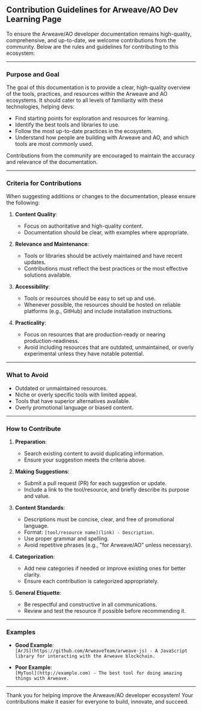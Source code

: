 ## Contribution Guidelines for Arweave/AO Dev Learning Page

To ensure the Arweave/AO developer documentation remains high-quality, comprehensive, and up-to-date, we welcome contributions from the community. Below are the rules and guidelines for contributing to this ecosystem:

---

### **Purpose and Goal**
The goal of this documentation is to provide a clear, high-quality overview of the tools, practices, and resources within the Arweave and AO ecosystems. It should cater to all levels of familiarity with these technologies, helping devs:

- Find starting points for exploration and resources for learning.
- Identify the best tools and libraries to use.
- Follow the most up-to-date practices in the ecosystem.
- Understand how people are building with Arweave and AO, and which tools are most commonly used.

Contributions from the community are encouraged to maintain the accuracy and relevance of the documentation.

---

### **Criteria for Contributions**
When suggesting additions or changes to the documentation, please ensure the following:

1. **Content Quality**:
   - Focus on authoritative and high-quality content.
   - Documentation should be clear, with examples where appropriate.

2. **Relevance and Maintenance**:
   - Tools or libraries should be actively maintained and have recent updates.
   - Contributions must reflect the best practices or the most effective solutions available.

3. **Accessibility**:
   - Tools or resources should be easy to set up and use.
   - Whenever possible, the resources should be hosted on reliable platforms (e.g., GitHub) and include installation instructions.

4. **Practicality**:
   - Focus on resources that are production-ready or nearing production-readiness.
   - Avoid including resources that are outdated, unmaintained, or overly experimental unless they have notable potential.

---

### **What to Avoid**
- Outdated or unmaintained resources.
- Niche or overly specific tools with limited appeal.
- Tools that have superior alternatives available.
- Overly promotional language or biased content.

---

### **How to Contribute**
1. **Preparation**:
   - Search existing content to avoid duplicating information.
   - Ensure your suggestion meets the criteria above.

2. **Making Suggestions**:
   - Submit a pull request (PR) for each suggestion or update.
   - Include a link to the tool/resource, and briefly describe its purpose and value.

3. **Content Standards**:
   - Descriptions must be concise, clear, and free of promotional language.
   - Format: `[tool/resource name](link) - Description.`
   - Use proper grammar and spelling.
   - Avoid repetitive phrases (e.g., "for Arweave/AO" unless necessary).

4. **Categorization**:
   - Add new categories if needed or improve existing ones for better clarity.
   - Ensure each contribution is categorized appropriately.

5. **General Etiquette**:
   - Be respectful and constructive in all communications.
   - Review and test the resource if possible before recommending it.

---

### **Examples**
- **Good Example**:  
  `[ArJS](https://github.com/ArweaveTeam/arweave-js) - A JavaScript library for interacting with the Arweave blockchain.`

- **Poor Example**:  
  `[MyTool](http://example.com) - The best tool for doing amazing things with Arweave.`

---

Thank you for helping improve the Arweave/AO developer ecosystem! Your contributions make it easier for everyone to build, innovate, and succeed.